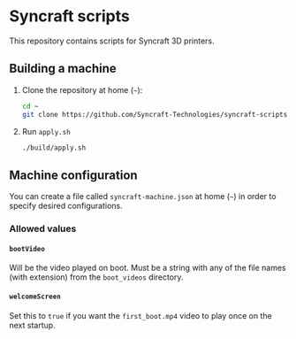 # Syncraft scripts

This repository contains scripts for Syncraft 3D printers.

## Building a machine

1. Clone the repository at home (`~`):
	```bash
	cd ~
	git clone https://github.com/Syncraft-Technologies/syncraft-scripts.git
	```
2. Run `apply.sh`
	```bash
	./build/apply.sh
	```

## Machine configuration

You can create a file called `syncraft-machine.json` at home (`~`) in order to specify desired configurations.

### Allowed values

#### `bootVideo`

Will be the video played on boot. Must be a string with any of the file names (with extension) from the `boot_videos` directory.

#### `welcomeScreen`

Set this to `true` if you want the `first_boot.mp4` video to play once on the next startup.